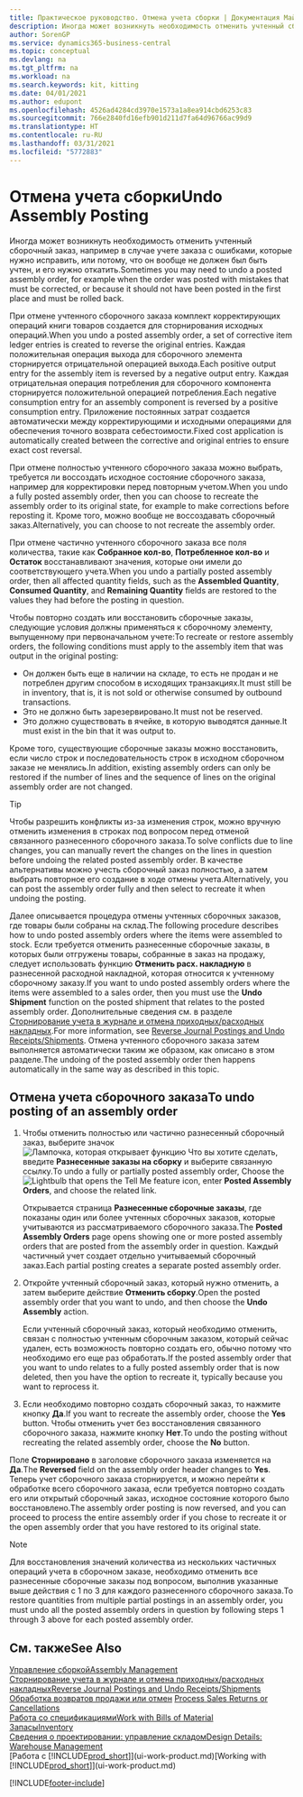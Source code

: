 ```yaml
---
title: Практическое руководство. Отмена учета сборки | Документация Майкрософт
description: Иногда может возникнуть необходимость отменить учтенный сборочный заказ, например в случае учете заказа с ошибками, которые нужно исправить, или потому, что он вообще не должен был быть учтен, и его нужно откатить.
author: SorenGP
ms.service: dynamics365-business-central
ms.topic: conceptual
ms.devlang: na
ms.tgt_pltfrm: na
ms.workload: na
ms.search.keywords: kit, kitting
ms.date: 04/01/2021
ms.author: edupont
ms.openlocfilehash: 4526ad4284cd3970e1573a1a8ea914cbd6253c83
ms.sourcegitcommit: 766e2840fd16efb901d211d7fa64d96766ac99d9
ms.translationtype: HT
ms.contentlocale: ru-RU
ms.lasthandoff: 03/31/2021
ms.locfileid: "5772883"
---
```

# <a name="undo-assembly-posting"></a><span data-ttu-id="20a06-103">Отмена учета сборки</span><span class="sxs-lookup"><span data-stu-id="20a06-103">Undo Assembly Posting</span></span>
<span data-ttu-id="20a06-104">Иногда может возникнуть необходимость отменить учтенный сборочный заказ, например в случае учете заказа с ошибками, которые нужно исправить, или потому, что он вообще не должен был быть учтен, и его нужно откатить.</span><span class="sxs-lookup"><span data-stu-id="20a06-104">Sometimes you may need to undo a posted assembly order, for example when the order was posted with mistakes that must be corrected, or because it should not have been posted in the first place and must be rolled back.</span></span>

<span data-ttu-id="20a06-105">При отмене учтенного сборочного заказа комплект корректирующих операций книги товаров создается для сторнирования исходных операций.</span><span class="sxs-lookup"><span data-stu-id="20a06-105">When you undo a posted assembly order, a set of corrective item ledger entries is created to reverse the original entries.</span></span> <span data-ttu-id="20a06-106">Каждая положительная операция выхода для сборочного элемента сторнируется отрицательной операцией выхода.</span><span class="sxs-lookup"><span data-stu-id="20a06-106">Each positive output entry for the assembly item is reversed by a negative output entry.</span></span> <span data-ttu-id="20a06-107">Каждая отрицательная операция потребления для сборочного компонента сторнируется положительной операцией потребления.</span><span class="sxs-lookup"><span data-stu-id="20a06-107">Each negative consumption entry for an assembly component is reversed by a positive consumption entry.</span></span> <span data-ttu-id="20a06-108">Приложение постоянных затрат создается автоматически между корректирующими и исходными операциями для обеспечения точного возврата себестоимости.</span><span class="sxs-lookup"><span data-stu-id="20a06-108">Fixed cost application is automatically created between the corrective and original entries to ensure exact cost reversal.</span></span>  

<span data-ttu-id="20a06-109">При отмене полностью учтенного сборочного заказа можно выбрать, требуется ли воссоздать исходное состояние сборочного заказа, например для корректировки перед повторным учетом.</span><span class="sxs-lookup"><span data-stu-id="20a06-109">When you undo a fully posted assembly order, then you can choose to recreate the assembly order to its original state, for example to make corrections before reposting it.</span></span> <span data-ttu-id="20a06-110">Кроме того, можно вообще не воссоздавать сборочный заказ.</span><span class="sxs-lookup"><span data-stu-id="20a06-110">Alternatively, you can choose to not recreate the assembly order.</span></span>  

<span data-ttu-id="20a06-111">При отмене частично учтенного сборочного заказа все поля количества, такие как **Собранное кол-во**, **Потребленное кол-во** и **Остаток** восстанавливают значения, которые они имели до соответствующего учета.</span><span class="sxs-lookup"><span data-stu-id="20a06-111">When you undo a partially posted assembly order, then all affected quantity fields, such as the **Assembled Quantity**, **Consumed Quantity**, and **Remaining Quantity** fields are restored to the values they had before the posting in question.</span></span>  

<span data-ttu-id="20a06-112">Чтобы повторно создать или восстановить сборочные заказы, следующие условия должны применяться к сборочному элементу, выпущенному при первоначальном учете:</span><span class="sxs-lookup"><span data-stu-id="20a06-112">To recreate or restore assembly orders, the following conditions must apply to the assembly item that was output in the original posting:</span></span>  

-   <span data-ttu-id="20a06-113">Он должен быть еще в наличии на складе, то есть не продан и не потреблен другим способом в исходящих транзакциях.</span><span class="sxs-lookup"><span data-stu-id="20a06-113">It must still be in inventory, that is, it is not sold or otherwise consumed by outbound transactions.</span></span>  
-   <span data-ttu-id="20a06-114">Это не должно быть зарезервировано.</span><span class="sxs-lookup"><span data-stu-id="20a06-114">It must not be reserved.</span></span>  
-   <span data-ttu-id="20a06-115">Это должно существовать в ячейке, в которую выводятся данные.</span><span class="sxs-lookup"><span data-stu-id="20a06-115">It must exist in the bin that it was output to.</span></span>  

<span data-ttu-id="20a06-116">Кроме того, существующие сборочные заказы можно восстановить, если число строк и последовательность строк в исходном сборочном заказе не менялись.</span><span class="sxs-lookup"><span data-stu-id="20a06-116">In addition, existing assembly orders can only be restored if the number of lines and the sequence of lines on the original assembly order are not changed.</span></span>  

> [!TIP]  
>  <span data-ttu-id="20a06-117">Чтобы разрешить конфликты из-за изменения строк, можно вручную отменить изменения в строках под вопросом перед отменой связанного разнесенного сборочного заказа.</span><span class="sxs-lookup"><span data-stu-id="20a06-117">To solve conflicts due to line changes, you can manually revert the changes on the lines in question before undoing the related posted assembly order.</span></span> <span data-ttu-id="20a06-118">В качестве альтернативы можно учесть сборочный заказ полностью, а затем выбрать повторное его создание в ходе отмены учета.</span><span class="sxs-lookup"><span data-stu-id="20a06-118">Alternatively, you can post the assembly order fully and then select to recreate it when undoing the posting.</span></span>  

<span data-ttu-id="20a06-119">Далее описывается процедура отмены учтенных сборочных заказов, где товары были собраны на склад.</span><span class="sxs-lookup"><span data-stu-id="20a06-119">The following procedure describes how to undo posted assembly orders where the items were assembled to stock.</span></span> <span data-ttu-id="20a06-120">Если требуется отменить разнесенные сборочные заказы, в которых были отгружены товары, собранные в заказ на продажу, следует использовать функцию **Отменить расх. накладную** в разнесенной расходной накладной, которая относится к учтенному сборочному заказу.</span><span class="sxs-lookup"><span data-stu-id="20a06-120">If you want to undo posted assembly orders where the items were assembled to a sales order, then you must use the **Undo Shipment** function on the posted shipment that relates to the posted assembly order.</span></span> <span data-ttu-id="20a06-121">Дополнительные сведения см. в разделе [Сторнирование учета в журнале и отмена приходных/расходных накладных](finance-how-reverse-journal-posting.md).</span><span class="sxs-lookup"><span data-stu-id="20a06-121">For more information, see [Reverse Journal Postings and Undo Receipts/Shipments](finance-how-reverse-journal-posting.md).</span></span> <span data-ttu-id="20a06-122">Отмена учтенного сборочного заказа затем выполняется автоматически таким же образом, как описано в этом разделе.</span><span class="sxs-lookup"><span data-stu-id="20a06-122">The undoing of the posted assembly order then happens automatically in the same way as described in this topic.</span></span>  

## <a name="to-undo-posting-of-an-assembly-order"></a><span data-ttu-id="20a06-123">Отмена учета сборочного заказа</span><span class="sxs-lookup"><span data-stu-id="20a06-123">To undo posting of an assembly order</span></span>  
1.  <span data-ttu-id="20a06-124">Чтобы отменить полностью или частично разнесенный сборочный заказ, выберите значок ![Лампочка, которая открывает функцию Что вы хотите сделать](media/ui-search/search_small.png "Что вы хотите сделать"), введите **Разнесенные заказы на сборку** и выберите связанную ссылку.</span><span class="sxs-lookup"><span data-stu-id="20a06-124">To undo a fully or partially posted assembly order, Choose the ![Lightbulb that opens the Tell Me feature](media/ui-search/search_small.png "Tell me what you want to do") icon, enter **Posted Assembly Orders**, and choose the related link.</span></span>  

    <span data-ttu-id="20a06-125">Открывается страница **Разнесенные сборочные заказы**, где показаны один или более учтенных сборочных заказов, которые учитываются из рассматриваемого сборочного заказа.</span><span class="sxs-lookup"><span data-stu-id="20a06-125">The **Posted Assembly Orders** page opens showing one or more posted assembly orders that are posted from the assembly order in question.</span></span> <span data-ttu-id="20a06-126">Каждый частичный учет создает отдельно учитываемый сборочный заказ.</span><span class="sxs-lookup"><span data-stu-id="20a06-126">Each partial posting creates a separate posted assembly order.</span></span>  
2.  <span data-ttu-id="20a06-127">Откройте учтенный сборочный заказ, который нужно отменить, а затем выберите действие **Отменить сборку**.</span><span class="sxs-lookup"><span data-stu-id="20a06-127">Open the posted assembly order that you want to undo, and then choose the **Undo Assembly** action.</span></span>  

    <span data-ttu-id="20a06-128">Если учтенный сборочный заказ, который необходимо отменить, связан с полностью учтенным сборочным заказом, который сейчас удален, есть возможность повторно создать его, обычно потому что необходимо его еще раз обработать.</span><span class="sxs-lookup"><span data-stu-id="20a06-128">If the posted assembly order that you want to undo relates to a fully posted assembly order that is now deleted, then you have the option to recreate it, typically because you want to reprocess it.</span></span>  
3.  <span data-ttu-id="20a06-129">Если необходимо повторно создать сборочный заказ, то нажмите кнопку **Да**.</span><span class="sxs-lookup"><span data-stu-id="20a06-129">If you want to recreate the assembly order, choose the **Yes** button.</span></span> <span data-ttu-id="20a06-130">Чтобы отменить учет без восстановления связанного сборочного заказа, нажмите кнопку **Нет**.</span><span class="sxs-lookup"><span data-stu-id="20a06-130">To undo the posting without recreating the related assembly order, choose the **No** button.</span></span>  

<span data-ttu-id="20a06-131">Поле **Сторнировано** в заголовке сборочного заказа изменяется на **Да**.</span><span class="sxs-lookup"><span data-stu-id="20a06-131">The **Reversed** field on the assembly order header changes to **Yes**.</span></span> <span data-ttu-id="20a06-132">Теперь учет сборочного заказа сторнируется, и можно перейти к обработке всего сборочного заказа, если требуется повторно создать его или открытый сборочный заказ, исходное состояние которого было восстановлено.</span><span class="sxs-lookup"><span data-stu-id="20a06-132">The assembly order posting is now reversed, and you can proceed to process the entire assembly order if you chose to recreate it or the open assembly order that you have restored to its original state.</span></span>  

> [!NOTE]  
>  <span data-ttu-id="20a06-133">Для восстановления значений количества из нескольких частичных операций учета в сборочном заказе, необходимо отменить все разнесенные сборочные заказы под вопросом, выполнив указанные выше действия с 1 по 3 для каждого разнесенного сборочного заказа.</span><span class="sxs-lookup"><span data-stu-id="20a06-133">To restore quantities from multiple partial postings in an assembly order, you must undo all the posted assembly orders in question by following steps 1 through 3 above for each posted assembly order.</span></span>  

## <a name="see-also"></a><span data-ttu-id="20a06-134">См. также</span><span class="sxs-lookup"><span data-stu-id="20a06-134">See Also</span></span>  
[<span data-ttu-id="20a06-135">Управление сборкой</span><span class="sxs-lookup"><span data-stu-id="20a06-135">Assembly Management</span></span>](assembly-assemble-items.md)  
[<span data-ttu-id="20a06-136">Сторнирование учета в журнале и отмена приходных/расходных накладных</span><span class="sxs-lookup"><span data-stu-id="20a06-136">Reverse Journal Postings and Undo Receipts/Shipments</span></span>](finance-how-reverse-journal-posting.md)  
<span data-ttu-id="20a06-137">[Обработка возвратов продажи или отмен](sales-how-process-sales-returns-cancellations.md)  </span><span class="sxs-lookup"><span data-stu-id="20a06-137">[Process Sales Returns or Cancellations](sales-how-process-sales-returns-cancellations.md)  </span></span>  
[<span data-ttu-id="20a06-138">Работа со спецификациями</span><span class="sxs-lookup"><span data-stu-id="20a06-138">Work with Bills of Material</span></span>](inventory-how-work-BOMs.md)  
[<span data-ttu-id="20a06-139">Запасы</span><span class="sxs-lookup"><span data-stu-id="20a06-139">Inventory</span></span>](inventory-manage-inventory.md)  
[<span data-ttu-id="20a06-140">Сведения о проектировании: управление складом</span><span class="sxs-lookup"><span data-stu-id="20a06-140">Design Details: Warehouse Management</span></span>](design-details-warehouse-management.md)  
<span data-ttu-id="20a06-141">[Работа с [!INCLUDE[prod_short](includes/prod_short.md)]](ui-work-product.md)</span><span class="sxs-lookup"><span data-stu-id="20a06-141">[Working with [!INCLUDE[prod_short](includes/prod_short.md)]](ui-work-product.md)</span></span>


[!INCLUDE[footer-include](includes/footer-banner.md)]